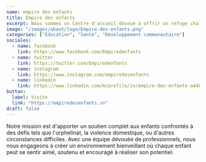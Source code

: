 ```yaml
---
name: empire des enfants
title: Empire des enfants
excerpt: Nous sommes un Centre d'accueil dévoué à offrir un refuge chaleureux et sécurisé pour les enfants en situation vulnérable.
image: "/images/about/logo/Empire-des-enfants.png"
categories: ["Éducation", "Santé", "Développement communautaire"]
sociales:
  - name: facebook
    link: https://www.facebook.com/Empiredenfants
  - name: twitter
    link: https://twitter.com/Empiredenfants
  - name: instagram
    link: https://www.instagram.com/empiredesenfants
  - name: linkedin
    link: https://www.linkedin.com/m/profile/in/empire-des-enfants-a44889133
button:
  label: Visite
  link: "https://empiredesenfants.sn"
draft: false
---
```


Notre mission est d'apporter un soutien complet aux enfants confrontés à des défis tels que l'orphelinat, la violence domestique, ou d'autres circonstances difficiles. Avec une équipe dévouée de professionnels, nous nous engageons à créer un environnement bienveillant où chaque enfant peut se sentir aimé, soutenu et encouragé à réaliser son potentiel.